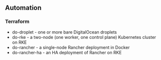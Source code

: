 ## Automation

### Terraform

- do-droplet - one or more bare DigitalOcean droplets
- do-rke - a two-node (one worker, one control plane) Kubernetes cluster on RKE
- do-rancher - a single-node Rancher deployment in Docker
- do-rancher-ha - an HA deployment of Rancher on RKE
